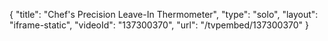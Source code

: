 {
    "title": "Chef's Precision Leave-In Thermometer",
    "type": "solo",
    "layout": "iframe-static",
    "videoId": "137300370",
    "url": "\/tvpembed\/137300370"
}